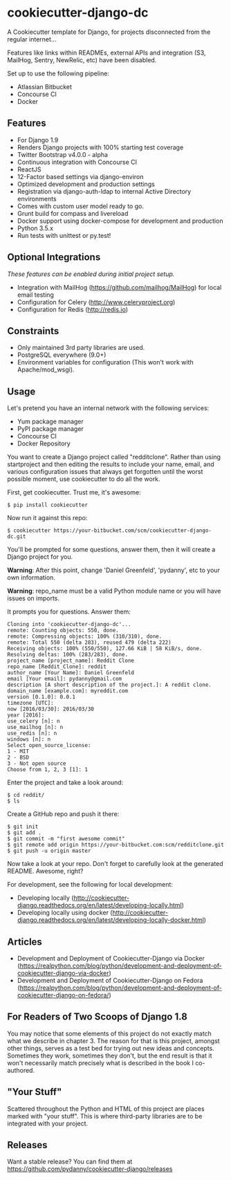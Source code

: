 cookiecutter-django-dc
======================

A Cookiecutter template for Django, for projects disconnected from the regular
internet...

Features like links within READMEs, external APIs and integration (S3, MailHog,
  Sentry, NewRelic, etc) have been disabled.

Set up to use the following pipeline:
- Atlassian Bitbucket
- Concourse CI
- Docker

Features
--------

-   For Django 1.9
-   Renders Django projects with 100% starting test coverage
-   Twitter Bootstrap v4.0.0 - alpha
-   Continuous integration with Concourse CI
-   ReactJS
-   12-Factor based settings via django-environ
-   Optimized development and production settings
-   Registration via django-auth-ldap to internal Active Directory environments
-   Comes with custom user model ready to go.
-   Grunt build for compass and livereload
-   Docker support using docker-compose for development and production
-   Python 3.5.x
-   Run tests with unittest or py.test!

Optional Integrations
---------------------

*These features can be enabled during initial project setup.*
-   Integration with MailHog (https://github.com/mailhog/MailHog) for
local email testing
-   Configuration for Celery (http://www.celeryproject.org)
-   Configuration for Redis (http://redis.io)

Constraints
-----------

-   Only maintained 3rd party libraries are used.
-   PostgreSQL everywhere (9.0+)
-   Environment variables for configuration (This won't work
    with Apache/mod\_wsgi).

Usage
-----

Let's pretend you have an internal network with the following services:
- Yum package manager
- PyPI package manager
- Concourse CI
- Docker Repository


You want to create a Django project called "redditclone".
Rather than using startproject and then editing the results to include
your name, email, and various configuration issues that always get
forgotten until the worst possible moment, use cookiecutter to do all the
work.

First, get cookiecutter. Trust me, it's awesome:

    $ pip install cookiecutter

Now run it against this repo:

    $ cookiecutter https://your-bitbucket.com/scm/cookiecutter-django-dc.git

You'll be prompted for some questions, answer them, then it will create
a Django project for you.

**Warning**: After this point, change 'Daniel Greenfeld', 'pydanny', etc
to your own information.

**Warning**: repo\_name must be a valid Python module name or you will
have issues on imports.

It prompts you for questions. Answer them:

    Cloning into 'cookiecutter-django-dc'...
    remote: Counting objects: 550, done.
    remote: Compressing objects: 100% (310/310), done.
    remote: Total 550 (delta 283), reused 479 (delta 222)
    Receiving objects: 100% (550/550), 127.66 KiB | 58 KiB/s, done.
    Resolving deltas: 100% (283/283), done.
    project_name [project_name]: Reddit Clone
    repo_name [Reddit_Clone]: reddit
    author_name [Your Name]: Daniel Greenfeld
    email [Your email]: pydanny@gmail.com
    description [A short description of the project.]: A reddit clone.
    domain_name [example.com]: myreddit.com
    version [0.1.0]: 0.0.1
    timezone [UTC]:
    now [2016/03/30]: 2016/03/30
    year [2016]:
    use_celery [n]: n
    use_mailhog [n]: n
    use_redis [n]: n
    windows [n]: n
    Select open_source_license:
    1 - MIT
    2 - BSD
    3 - Not open source
    Choose from 1, 2, 3 [1]: 1

Enter the project and take a look around:

    $ cd reddit/
    $ ls

Create a GitHub repo and push it there:

    $ git init
    $ git add .
    $ git commit -m "first awesome commit"
    $ git remote add origin https://your-bitbucket.com:scm/redditclone.git
    $ git push -u origin master

Now take a look at your repo. Don't forget to carefully look at the
generated README. Awesome, right?

For development, see the following for local development:

-   Developing
    locally (http://cookiecutter-django.readthedocs.org/en/latest/developing-locally.html)
-   Developing locally using
    docker (http://cookiecutter-django.readthedocs.org/en/latest/developing-locally-docker.html)

Articles
--------

-   Development and Deployment of Cookiecutter-Django via
    Docker (https://realpython.com/blog/python/development-and-deployment-of-cookiecutter-django-via-docker)
-   Development and Deployment of Cookiecutter-Django on
    Fedora (https://realpython.com/blog/python/development-and-deployment-of-cookiecutter-django-on-fedora/)


For Readers of Two Scoops of Django 1.8
---------------------------------------

You may notice that some elements of this project do not exactly match
what we describe in chapter 3. The reason for that is this project,
amongst other things, serves as a test bed for trying out new ideas and
concepts. Sometimes they work, sometimes they don't, but the end result
is that it won't necessarily match precisely what is described in the
book I co-authored.

"Your Stuff"
------------

Scattered throughout the Python and HTML of this project are places
marked with "your stuff". This is where third-party libraries are to be
integrated with your project.

Releases
--------

Want a stable release? You can find them at
<https://github.com/pydanny/cookiecutter-django/releases>
